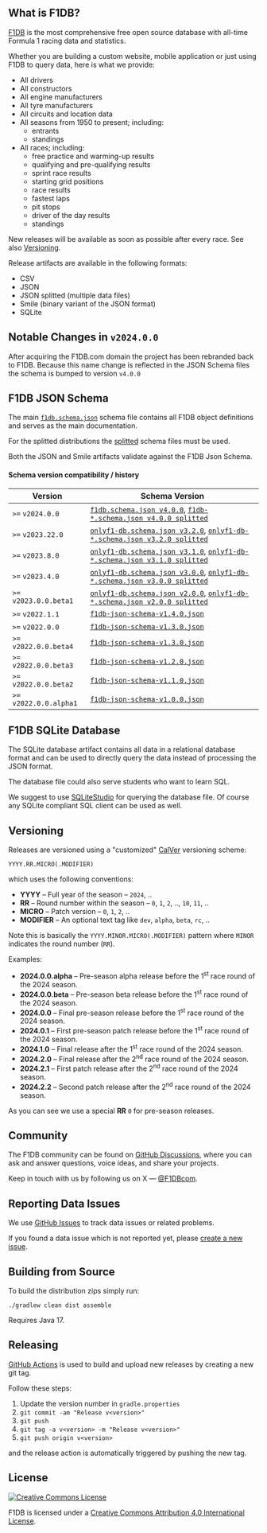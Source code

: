## What is F1DB?

[F1DB] is the most comprehensive free open source database with all-time Formula 1 racing data and statistics.

Whether you are building a custom website, mobile application or just using F1DB to query data, here is what we provide:

- All drivers
- All constructors
- All engine manufacturers
- All tyre manufacturers
- All circuits and location data
- All seasons from 1950 to present; including:
  - entrants
  - standings
- All races; including:
  - free practice and warming-up results
  - qualifying and pre-qualifying results
  - sprint race results
  - starting grid positions
  - race results
  - fastest laps
  - pit stops
  - driver of the day results
  - standings

New releases will be available as soon as possible after every race. See also [Versioning](#versioning).

Release artifacts are available in the following formats:

- CSV
- JSON
- JSON splitted (multiple data files)
- Smile (binary variant of the JSON format)
- SQLite


## Notable Changes in `v2024.0.0`

After acquiring the F1DB.com domain the project has been rebranded back to F1DB.
Because this name change is reflected in the JSON Schema files the schema is bumped to version `v4.0.0`


## F1DB JSON Schema

The main [`f1db.schema.json`](https://raw.githubusercontent.com/f1db/f1db/main/src/schema/current/single/f1db.schema.json)
schema file contains all F1DB object definitions and serves as the main documentation.  

For the splitted distributions the [splitted](https://github.com/f1db/f1db/tree/main/src/schema/current/splitted)
schema files must be used.

Both the JSON and Smile artifacts validate against the F1DB Json Schema.

#### Schema version compatibility / history

| Version                 | Schema Version                                                                                                                                                                                                                                                        |
|-------------------------|-----------------------------------------------------------------------------------------------------------------------------------------------------------------------------------------------------------------------------------------------------------------------|
| `>=` `v2024.0.0`        | [`f1db.schema.json v4.0.0`](https://raw.githubusercontent.com/f1db/f1db/main/src/schema/v4.0.0/single/f1db.schema.json), [`f1db-*.schema.json v4.0.0 splitted`](https://github.com/f1db/f1db/tree/main/src/schema/v4.0.0/splitted)                                    |
| `>=` `v2023.22.0`       | [`onlyf1-db.schema.json v3.2.0`](https://raw.githubusercontent.com/onlyf1com/onlyf1-db/main/src/schema/v3.2.0/single/onlyf1-db.schema.json), [`onlyf1-db-*.schema.json v3.2.0 splitted`](https://github.com/onlyf1com/onlyf1-db/tree/main/src/schema/v3.2.0/splitted) |
| `>=` `v2023.8.0`        | [`onlyf1-db.schema.json v3.1.0`](https://raw.githubusercontent.com/onlyf1com/onlyf1-db/main/src/schema/v3.1.0/single/onlyf1-db.schema.json), [`onlyf1-db-*.schema.json v3.1.0 splitted`](https://github.com/onlyf1com/onlyf1-db/tree/main/src/schema/v3.1.0/splitted) |
| `>=` `v2023.4.0`        | [`onlyf1-db.schema.json v3.0.0`](https://raw.githubusercontent.com/onlyf1com/onlyf1-db/main/src/schema/v3.0.0/single/onlyf1-db.schema.json), [`onlyf1-db-*.schema.json v3.0.0 splitted`](https://github.com/onlyf1com/onlyf1-db/tree/main/src/schema/v3.0.0/splitted) |
| `>=` `v2023.0.0.beta1`  | [`onlyf1-db.schema.json v2.0.0`](https://raw.githubusercontent.com/onlyf1com/onlyf1-db/main/src/schema/v2.0.0/single/onlyf1-db.schema.json), [`onlyf1-db-*.schema.json v2.0.0 splitted`](https://github.com/onlyf1com/onlyf1-db/tree/main/src/schema/v2.0.0/splitted) |
| `>=` `v2022.1.1`        | [`f1db-json-schema-v1.4.0.json`](https://raw.githubusercontent.com/onlyf1com/onlyf1-db/main/src/schema/v1.x/f1db-json-schema-v1.4.0.json)                                                                                                                             |
| `>=` `v2022.0.0`        | [`f1db-json-schema-v1.3.0.json`](https://raw.githubusercontent.com/onlyf1com/onlyf1-db/main/src/schema/v1.x/f1db-json-schema-v1.3.0.json)                                                                                                                             |
| `>=` `v2022.0.0.beta4`  | [`f1db-json-schema-v1.3.0.json`](https://raw.githubusercontent.com/onlyf1com/onlyf1-db/main/src/schema/v1.x/f1db-json-schema-v1.3.0.json)                                                                                                                             |
| `>=` `v2022.0.0.beta3`  | [`f1db-json-schema-v1.2.0.json`](https://raw.githubusercontent.com/onlyf1com/onlyf1-db/main/src/schema/v1.x/f1db-json-schema-v1.2.0.json)                                                                                                                             |
| `>=` `v2022.0.0.beta2`  | [`f1db-json-schema-v1.1.0.json`](https://raw.githubusercontent.com/onlyf1com/onlyf1-db/main/src/schema/v1.x/f1db-json-schema-v1.1.0.json)                                                                                                                             |
| `>=` `v2022.0.0.alpha1` | [`f1db-json-schema-v1.0.0.json`](https://raw.githubusercontent.com/onlyf1com/onlyf1-db/main/src/schema/v1.x/f1db-json-schema-v1.0.0.json)                                                                                                                             |


## F1DB SQLite Database

The SQLite database artifact contains all data in a relational database format
and can be used to directly query the data instead of processing the JSON format.

The database file could also serve students who want to learn SQL.

We suggest to use [SQLiteStudio] for querying the database file.
Of course any SQLite compliant SQL client can be used as well.  


## Versioning

Releases are versioned using a "customized" [CalVer] versioning scheme:

    YYYY.RR.MICRO(.MODIFIER)

which uses the following conventions:

- **YYYY** – Full year of the season – `2024`, ..
- **RR** – Round number within the season – `0`, `1`, `2`, .., `10`, `11`, ..
- **MICRO** – Patch version – `0`, `1`, `2`, ..
- **MODIFIER** – An optional text tag like `dev`, `alpha`, `beta`, `rc`, ..

Note this is basically the `YYYY.MINOR.MICRO(.MODIFIER)` pattern where `MINOR` indicates the round number (`RR`).

Examples:

- **2024.0.0.alpha** – Pre-season alpha release before the 1<sup>st</sup> race round of the 2024 season.
- **2024.0.0.beta** – Pre-season beta release before the 1<sup>st</sup> race round of the 2024 season.
- **2024.0.0** – Final pre-season release before the 1<sup>st</sup> race round of the 2024 season.
- **2024.0.1** – First pre-season patch release before the 1<sup>st</sup> race round of the 2024 season.
- **2024.1.0** – Final release after the 1<sup>st</sup> race round of the 2024 season.
- **2024.2.0** – Final release after the 2<sup>nd</sup> race round of the 2024 season.
- **2024.2.1** – First patch release after the 2<sup>nd</sup> race round of the 2024 season.
- **2024.2.2** – Second patch release after the 2<sup>nd</sup> race round of the 2024 season.

As you can see we use a special **RR** `0` for pre-season releases.


## Community

The F1DB community can be found on [GitHub Discussions](https://github.com/f1db/f1db/discussions), where you can ask and answer questions, voice ideas, and share your projects.

Keep in touch with us by following us on X — [@F1DBcom](https://twitter.com/f1dbcom).


## Reporting Data Issues

We use [GitHub Issues](https://github.com/f1db/f1db/issues) to track data issues or related problems.

If you found a data issue which is not reported yet, please [create a new issue](https://github.com/f1db/f1db/issues/new).

## Building from Source

To build the distribution zips simply run:

    ./gradlew clean dist assemble

Requires Java 17.


## Releasing

[GitHub Actions](https://github.com/f1db/f1db/actions) is used to build and upload new releases by creating a new git tag.

Follow these steps:

1. Update the version number in `gradle.properties`
2. `git commit -am "Release v<version>"`
3. `git push`
4. `git tag -a v<version> -m "Release v<version>"`
3. `git push origin v<version>`

and the release action is automatically triggered by pushing the new tag.


## License

[![Creative Commons License][CC BY Icon Normal]][CC BY]

F1DB is licensed under a [Creative Commons Attribution 4.0 International License][CC BY].


[F1DB]: https://www.f1db.com
[CalVer]: https://calver.org/
[CC BY]: http://creativecommons.org/licenses/by/4.0/  
[CC BY Icon Compact]: https://i.creativecommons.org/l/by/4.0/80x15.png
[CC BY Icon Normal]: https://i.creativecommons.org/l/by/4.0/88x31.png
[CC BY Plaintext]: https://creativecommons.org/licenses/by-sa/4.0/legalcode.txt
[SQLiteStudio]: https://sqlitestudio.pl/
